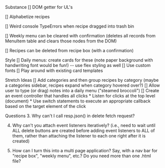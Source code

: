 Substance
[] DOM getter for UL's

[] Alphabetize recipes

[] Weird console TypeErrors when recipe dragged into trash bin

[] Weekly menu can be cleared with confirmation (deletes all records from MenuItem table and clears those nodes from the DOM)

[] Recipes can be deleted from recipe box (with a confirmation)


Style
[] Daily menus: create cards for these (note paper background with handwriting font would be fun!) -- use flex styling as well
[] Use custom fonts
[] Play around with existing card templates

Stretch Ideas
[] Add categories and then group recipes by category (maybe a categories sidebar, recipes expand when category hovered over?)
[] Allow user to type (or drag) notes into a daily menu ("steamed broccoli")
[] Create an event controller that handles all clicks
    * Listen for clicks at the top level (document)
    * Use switch statements to execute an appropriate callback based on the target element of the click

Questions
3. Why can't I call resp.json() in delete fetch request?

4. Why can't you attach event listeners iteratively? (i.e., need to wait until ALL delete buttons are created before adding event listeners to ALL of them, rather than attaching the listener to each one right after it is created)

5. How can I turn this into a multi page application? Say, with a nav bar for "recipe box", "weekly menu", etc.? Do you need more than one .html file?


